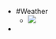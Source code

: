 - #Weather
    - ![](https://firebasestorage.googleapis.com/v0/b/firescript-577a2.appspot.com/o/imgs%2Fapp%2FDavidsroam%2FW7speEXX-a.jpeg?alt=media&token=82109634-6d6c-40b1-a5ea-433a4d89837b)
- 
